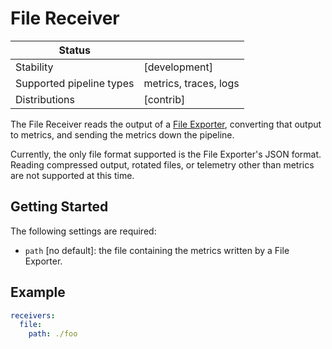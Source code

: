 # File Receiver

| Status                   |                       |
|--------------------------|-----------------------|
| Stability                | [development]         |
| Supported pipeline types | metrics, traces, logs |
| Distributions            | [contrib]             |

The File Receiver reads the output of a
[File Exporter](https://github.com/open-telemetry/opentelemetry-collector-contrib/tree/main/exporter/fileexporter),
converting that output to metrics, and sending the metrics down the pipeline.

Currently, the only file format supported is the File Exporter's JSON format.
Reading compressed output, rotated files, or telemetry other than metrics are not supported at this time.

## Getting Started

The following settings are required:

- `path` [no default]: the file containing the metrics written by a File Exporter.

## Example

```yaml
receivers:
  file:
    path: ./foo
```
